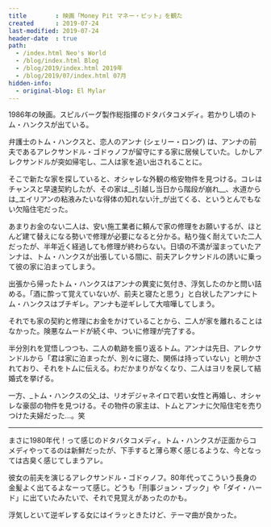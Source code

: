 ```yaml
---
title        : 映画「Money Pit マネー・ピット」を観た
created      : 2019-07-24
last-modified: 2019-07-24
header-date  : true
path:
  - /index.html Neo's World
  - /blog/index.html Blog
  - /blog/2019/index.html 2019年
  - /blog/2019/07/index.html 07月
hidden-info:
  - original-blog: El Mylar
---
```


1986年の映画。スピルバーグ製作総指揮のドタバタコメディ。若かりし頃のトム・ハンクスが出ている。

弁護士のトム・ハンクスと、恋人のアンナ (シェリー・ロング) は、アンナの前夫であるアレクサンドル・ゴドゥノフが留守にする家に居候していた。しかしアレクサンドルが突如帰宅し、二人は家を追い出されることに。

そこで新たな家を探していると、オシャレな外観の格安物件を見つける。コレはチャンスと早速契約したが、その家は__引越し当日から階段が崩れ__、水道からは_エイリアンの粘液みたいな得体の知れない汁_が出てくる、というとんでもない欠陥住宅だった。

あまりお金のない二人は、安い施工業者に頼んで家の修理をお願いするが、ほとんど建て替えになる勢いで修理が必要になると分かる。粘り強く耐えていた二人だったが、半年近く経過しても修理が終わらない。日頃の不満が溜まっていたアンナは、トム・ハンクスが出張している間に、前夫アレクサンドルの誘いに乗って彼の家に泊まってしまう。

出張から帰ったトム・ハンクスはアンナの異変に気付き、浮気したのかと問い詰める。「酒に酔って覚えていないが、前夫と寝たと思う」と白状したアンナにトム・ハンクスはブチギレ。アンナも逆ギレして大喧嘩してしまう。

それでも家の契約と修理にお金をかけていることから、二人が家を離れることはなかった。険悪なムードが続く中、ついに修理が完了する。

半分別れを覚悟しつつも、二人の軌跡を振り返るトム。アンナは先日、アレクサンドルから「君は家に泊まったが、別々に寝た、関係は持っていない」と明かされており、それをトムに伝える。わだかまりがなくなり、二人はヨリを戻して結婚式を挙げる。

一方、_トム・ハンクスの父_は、リオデジャネイロで若い女性と再婚し、オシャレな豪邸の物件を見つける。その物件の家主は、トムとアンナに欠陥住宅を売りつけた夫婦だった…。笑

---

まさに1980年代！って感じのドタバタコメディ。トム・ハンクスが正面からコメディやってるのは新鮮だったが、下手すると薄ら寒く感じるような、今となっては古臭く感じてしまうアレ。

彼女の前夫を演じるアレクサンドル・ゴドゥノフ。80年代ってこういう長身の金髪よく出てるよなーって感じ。どうも「刑事ジョン・ブック」や「ダイ・ハード」に出ていたみたいで、それで見覚えがあったのかも。

浮気しといて逆ギレする女にはイラッときたけど、テーマ曲が良かった。
